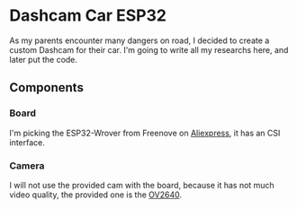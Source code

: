 # Dashcam Car ESP32
As my parents encounter many dangers on road, I decided to create a custom Dashcam for their car.
I'm going to write all my researchs here, and later put the code.

## Components
### Board
I'm picking the ESP32-Wrover from Freenove on [Aliexpress](https://fr.aliexpress.com/item/1005004339923548.html), it has an CSI interface.

### Camera
I will not use the provided cam with the board, because it has not much video quality, the provided one is the [OV2640](https://www.uctronics.com/download/cam_module/OV2640DS.pdf).
